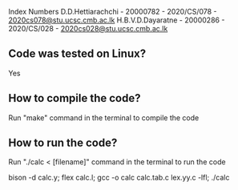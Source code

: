 Index Numbers
D.D.Hettiarachchi - 20000782 - 2020/CS/078 - 2020cs078@stu.ucsc.cmb.ac.lk
H.B.V.D.Dayaratne - 20000286 - 2020/CS/028 - 2020cs028@stu.ucsc.cmb.ac.lk

## Code was tested on Linux?
Yes

## How to compile the code?
Run "make" command in the terminal to compile the code

## How to run the code?
Run "./calc < [filename]" command in the terminal to run the code




bison -d calc.y; flex calc.l; gcc -o calc calc.tab.c lex.yy.c -lfl; ./calc